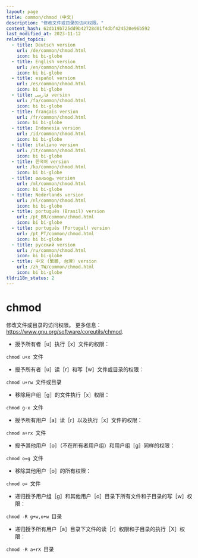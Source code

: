 ```yaml
---
layout: page
title: common/chmod (中文)
description: "修改文件或目录的访问权限。"
content_hash: 62db19b725dd9b42728d01f4dbf424520e96b592
last_modified_at: 2023-11-12
related_topics:
  - title: Deutsch version
    url: /de/common/chmod.html
    icon: bi bi-globe
  - title: English version
    url: /en/common/chmod.html
    icon: bi bi-globe
  - title: español version
    url: /es/common/chmod.html
    icon: bi bi-globe
  - title: فارسی version
    url: /fa/common/chmod.html
    icon: bi bi-globe
  - title: français version
    url: /fr/common/chmod.html
    icon: bi bi-globe
  - title: Indonesia version
    url: /id/common/chmod.html
    icon: bi bi-globe
  - title: italiano version
    url: /it/common/chmod.html
    icon: bi bi-globe
  - title: 한국어 version
    url: /ko/common/chmod.html
    icon: bi bi-globe
  - title: മലയാളം version
    url: /ml/common/chmod.html
    icon: bi bi-globe
  - title: Nederlands version
    url: /nl/common/chmod.html
    icon: bi bi-globe
  - title: português (Brasil) version
    url: /pt_BR/common/chmod.html
    icon: bi bi-globe
  - title: português (Portugal) version
    url: /pt_PT/common/chmod.html
    icon: bi bi-globe
  - title: русский version
    url: /ru/common/chmod.html
    icon: bi bi-globe
  - title: 中文 (繁體, 台灣) version
    url: /zh_TW/common/chmod.html
    icon: bi bi-globe
tldri18n_status: 2
---
```

# chmod

修改文件或目录的访问权限。
更多信息：<https://www.gnu.org/software/coreutils/chmod>.

- 授予所有者［u］执行［x］文件的权限：

`chmod u+x `<span class="tldr-var badge badge-pill bg-dark-lm bg-white-dm text-white-lm text-dark-dm font-weight-bold">文件</span>

- 授予所有者［u］读［r］和写［w］文件或目录的权限：

`chmod u+rw `<span class="tldr-var badge badge-pill bg-dark-lm bg-white-dm text-white-lm text-dark-dm font-weight-bold">文件或目录</span>

- 移除用户组［g］的文件执行［x］权限：

`chmod g-x `<span class="tldr-var badge badge-pill bg-dark-lm bg-white-dm text-white-lm text-dark-dm font-weight-bold">文件</span>

- 授予所有用户［a］读［r］以及执行［x］文件的权限：

`chmod a+rx `<span class="tldr-var badge badge-pill bg-dark-lm bg-white-dm text-white-lm text-dark-dm font-weight-bold">文件</span>

- 授予其他用户［o］（不在所有者用户组）和用户组［g］同样的权限：

`chmod o=g `<span class="tldr-var badge badge-pill bg-dark-lm bg-white-dm text-white-lm text-dark-dm font-weight-bold">文件</span>

- 移除其他用户［o］的所有权限：

`chmod o= `<span class="tldr-var badge badge-pill bg-dark-lm bg-white-dm text-white-lm text-dark-dm font-weight-bold">文件</span>

- 递归授予用户组［g］和其他用户［o］目录下所有文件和子目录的写［w］权限：

`chmod -R g+w,o+w `<span class="tldr-var badge badge-pill bg-dark-lm bg-white-dm text-white-lm text-dark-dm font-weight-bold">目录</span>

- 递归授予所有用户［a］目录下文件的读［r］权限和子目录的执行［X］权限：

`chmod -R a+rX `<span class="tldr-var badge badge-pill bg-dark-lm bg-white-dm text-white-lm text-dark-dm font-weight-bold">目录</span>
